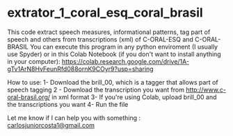# extrator_1_coral_esq_coral_brasil
This code extract speech measures, informational patterns, tag part of speech and others from transcriptions (xml) of C-ORAL-ESQ and C-ORAL-BRASIL
You can execute this program in any python enviroment (I usually use Spyder) or in this Colab Notebook (if you don't want to install anything in your computer):
https://colab.research.google.com/drive/1A-gTv1ArN8HvFeunRfd088ornK9COyr9?usp=sharing

How to use:
1- Download the brill_00, which is a tagger that allows part of speech tagging
2 - Download the transcription you want from http://www.c-oral-brasil.org/ in xml format
3- If you're using Colab, upload brill_00 and the transcriptions you want
4- Run the file

Let me know if I can help you with something : carlosjuniorcosta1@gmail.com
